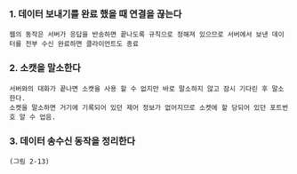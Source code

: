 ### 1. 데이터 보내기를 완료 했을 때 연결을 끊는다
    웹의 동작은 서버가 응답을 반송하면 끝나도록 규칙으로 정해져 있으므로 서버에서 보낸 데이터를 전부 수신 완료하면 클라이언트도 종료
    
### 2. 소캣을 말소한다
    서버와의 대화가 끝나면 소캣을 사용 할 수 없지만 바로 말소하지 않고 잠시 기다린 후 말소한다.
    소켓을 말소하면 거기에 기록되어 있던 제어 정보가 없어지므로 소켓에 할 당되어 있던 포트번호 알 수 업음.
    
### 3. 데이터 송수신 동작을 정리한다
    (그림 2-13)